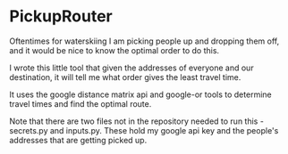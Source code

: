 # PickupRouter

Oftentimes for waterskiing I am picking people up and dropping them off, and it would be nice to know the optimal order to do this.

I wrote this little tool that given the addresses of everyone and our destination, it will tell me what order gives the least travel time.

It uses the google distance matrix api and google-or tools to determine travel times and find the optimal route.

Note that there are two files not in the repository needed to run this - secrets.py and inputs.py. These hold my google api key and the people's addresses that are getting picked up.
